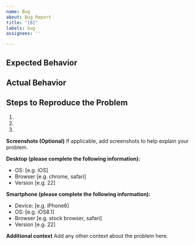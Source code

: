 ```yaml
---
name: Bug
about: Bug Report
title: "[B]"
labels: bug
assignees: ''

---
```


## Expected Behavior


## Actual Behavior


## Steps to Reproduce the Problem

  1.
  1.
  1.

**Screenshots (Optional)**
If applicable, add screenshots to help explain your problem.

**Desktop (please complete the following information):**
 - OS: [e.g. iOS]
 - Browser [e.g. chrome, safari]
 - Version [e.g. 22]

**Smartphone (please complete the following information):**
 - Device: [e.g. iPhone6]
 - OS: [e.g. iOS8.1]
 - Browser [e.g. stock browser, safari]
 - Version [e.g. 22]

**Additional context**
Add any other context about the problem here.
